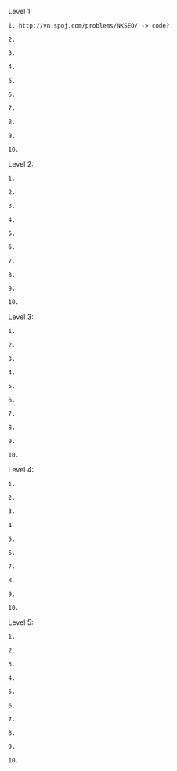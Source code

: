 Level 1:

	1. http://vn.spoj.com/problems/NKSEQ/ -> code?
	
	2. 
	
	3. 
	
	4. 
	
	5. 
	
	6. 
	
	7. 
	
	8. 
	
	9. 
	
	10. 


Level 2:

	1. 
	
	2. 
	
	3. 
	
	4. 
	
	5. 
	
	6. 
	
	7. 
	
	8. 
	
	9. 
	
	10. 


Level 3:

	1. 
	
	2. 
	
	3. 
	
	4. 
	
	5. 
	
	6. 
	
	7. 
	
	8. 
	
	9. 
	
	10. 


Level 4:

	1. 
	
	2. 
	
	3. 
	
	4. 
	
	5. 
	
	6. 
	
	7. 
	
	8. 
	
	9. 
	
	10. 


Level 5:

	1. 
	
	2. 
	
	3. 
	
	4. 
	
	5. 
	
	6. 
	
	7. 
	
	8. 
	
	9. 
	
	10. 

